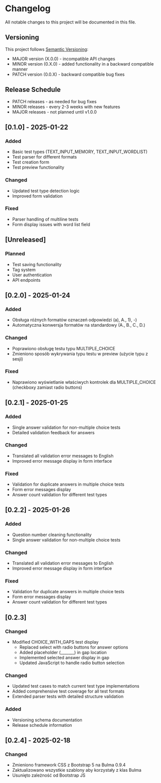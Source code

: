 # Changelog
All notable changes to this project will be documented in this file.

## Versioning
This project follows [Semantic Versioning](https://semver.org/):
- MAJOR version (X.0.0) - incompatible API changes
- MINOR version (0.X.0) - added functionality in a backward compatible manner
- PATCH version (0.0.X) - backward compatible bug fixes

## Release Schedule
- PATCH releases - as needed for bug fixes
- MINOR releases - every 2-3 weeks with new features
- MAJOR releases - not planned until v1.0.0

## [0.1.0] - 2025-01-22
### Added
- Basic test types (TEXT_INPUT_MEMORY, TEXT_INPUT_WORDLIST)
- Test parser for different formats
- Test creation form
- Test preview functionality

### Changed
- Updated test type detection logic
- Improved form validation

### Fixed
- Parser handling of multiline tests
- Form display issues with word list field

## [Unreleased]
### Planned
- Test saving functionality
- Tag system
- User authentication
- API endpoints

## [0.2.0] - 2025-01-24
### Added
- Obsługa różnych formatów oznaczeń odpowiedzi (a), A., 1), -)
- Automatyczna konwersja formatów na standardowy (A., B., C., D.)

### Changed
- Poprawiono obsługę testu typu MULTIPLE_CHOICE
- Zmieniono sposób wykrywania typu testu w preview (użycie typu z sesji)

### Fixed
- Naprawiono wyświetlanie właściwych kontrolek dla MULTIPLE_CHOICE (checkboxy zamiast radio buttons)

## [0.2.1] - 2025-01-25
### Added
- Single answer validation for non-multiple choice tests
- Detailed validation feedback for answers

### Changed
- Translated all validation error messages to English
- Improved error message display in form interface

### Fixed
- Validation for duplicate answers in multiple choice tests
- Form error messages display
- Answer count validation for different test types

## [0.2.2] - 2025-01-26
### Added
- Question number cleaning functionality
- Single answer validation for non-multiple choice tests

### Changed
- Translated all validation error messages to English
- Improved error message display in form interface

### Fixed
- Validation for duplicate answers in multiple choice tests
- Form error messages display
- Answer count validation for different test types

## [0.2.3]
### Changed
- Modified CHOICE_WITH_GAPS test display
  - Replaced select with radio buttons for answer options
  - Added placeholder (_______) in gap location
  - Implemented selected answer display in gap
  - Updated JavaScript to handle radio button selection

### Changed
- Updated test cases to match current test type implementations
- Added comprehensive test coverage for all test formats
- Extended parser tests with detailed structure validation

### Added
- Versioning schema documentation
- Release schedule information

## [0.2.4] - 2025-02-18
### Changed
- Zmieniono framework CSS z Bootstrap 5 na Bulma 0.9.4
- Zaktualizowano wszystkie szablony aby korzystały z klas Bulma
- Usunięto zależność od Bootstrap JS